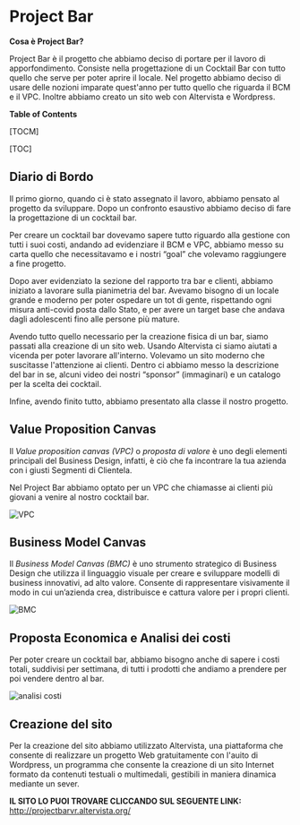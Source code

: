 # Project Bar

**Cosa è Project Bar?**

Project Bar è il progetto che abbiamo deciso di portare per il lavoro di apporfondimento. Consiste nella progettazione di un Cocktail Bar con tutto quello che serve per poter aprire il locale. Nel progetto abbiamo deciso di usare delle nozioni imparate quest'anno per tutto quello che riguarda il BCM e il VPC. Inoltre abbiamo creato un sito web con Altervista e Wordpress.

**Table of Contents**

[TOCM]

[TOC]

## Diario di Bordo

Il primo giorno, quando ci è stato assegnato il lavoro, abbiamo pensato al progetto da sviluppare. Dopo un confronto esaustivo abbiamo deciso di fare la progettazione di un cocktail bar.

Per creare un cocktail bar dovevamo sapere tutto riguardo alla gestione con tutti i suoi costi, andando ad evidenziare il BCM e VPC, abbiamo messo su carta quello che necessitavamo e i nostri “goal” che volevamo raggiungere a fine progetto.

Dopo aver evidenziato la sezione del rapporto tra bar e clienti, abbiamo iniziato a lavorare sulla pianimetria del bar. Avevamo bisogno di un locale grande e moderno per poter ospedare un tot di gente, rispettando ogni misura anti-covid posta dallo Stato, e per avere un target base che andava dagli adolescenti fino alle persone più mature. 

Avendo tutto quello necessario per la creazione fisica di un bar, siamo passati alla creazione di un sito web. Usando Altervista ci siamo aiutati a vicenda per poter lavorare all'interno. Volevamo un sito moderno che suscitasse l'attenzione ai clienti. Dentro ci abbiamo messo la descrizione del bar in se, alcuni video dei nostri “sponsor” (immaginari) e un catalogo per la scelta dei cocktail.

Infine, avendo finito tutto, abbiamo presentato alla classe il nostro progetto.

## Value Proposition Canvas

Il *Value proposition canvas (VPC)* o *proposta di valore* è uno degli elementi principali del Business Design, infatti, è ciò che fa incontrare la tua azienda con i giusti Segmenti di Clientela.

Nel Project Bar abbiamo optato per un VPC che chiamasse ai clienti più giovani a venire al nostro cocktail bar.

![VPC](https://user-images.githubusercontent.com/79453292/110310353-ba5ed880-8002-11eb-8bab-be3563972bc2.PNG)

## Business Model Canvas

Il *Business Model Canvas (BMC)* è uno strumento strategico di Business Design che utilizza il linguaggio visuale per creare e sviluppare modelli di business innovativi, ad alto valore. Consente di rappresentare visivamente il modo in cui un’azienda crea, distribuisce e cattura valore per i propri clienti.

![BMC](https://user-images.githubusercontent.com/79453292/110310766-322d0300-8003-11eb-83da-247a1df76bee.PNG)

## Proposta Economica e Analisi dei costi

Per poter creare un cocktail bar, abbiamo bisogno anche di sapere i costi totali, suddivisi per settimana, di tutti i prodotti che andiamo a prendere per poi vendere dentro al bar.

![analisi costi](https://user-images.githubusercontent.com/79453292/110310818-440ea600-8003-11eb-9d16-585b4b11ac63.PNG)

## Creazione del sito

Per la creazione del sito abbiamo utilizzato Altervista, una piattaforma che consente di realizzare un progetto Web gratuitamente con l'auito di Wordpress, un programma che consente la creazione di un sito Internet formato da contenuti testuali o multimedali, gestibili in maniera dinamica mediante un sever.

**IL SITO LO PUOI TROVARE CLICCANDO SUL SEGUENTE LINK:** http://projectbarvr.altervista.org/
